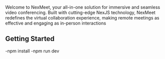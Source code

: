 Welcome to NexMeet, your all-in-one solution for immersive and seamless video conferencing. Built with cutting-edge NexJS technology, NexMeet redefines the virtual collaboration experience, making remote meetings as effective and engaging as in-person interactions

## Getting Started

-npm install
-npm run dev
